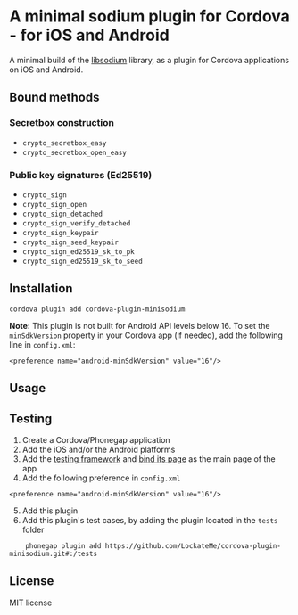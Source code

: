 # A minimal sodium plugin for Cordova - for iOS and Android

A minimal build of the [libsodium](https://github.com/jedisct1/libsodium.git) library, as a plugin for Cordova applications on iOS and Android.

## Bound methods

### Secretbox construction
* `crypto_secretbox_easy`
* `crypto_secretbox_open_easy`

### Public key signatures (Ed25519)
* `crypto_sign`
* `crypto_sign_open`
* `crypto_sign_detached`
* `crypto_sign_verify_detached`
* `crypto_sign_keypair`
* `crypto_sign_seed_keypair`
* `crypto_sign_ed25519_sk_to_pk`
* `crypto_sign_ed25519_sk_to_seed`

## Installation

	cordova plugin add cordova-plugin-minisodium

__Note:__ This plugin is not built for Android API levels below 16. To set the `minSdkVersion` property in your Cordova app (if needed), add the following line in `config.xml`:
```
<preference name="android-minSdkVersion" value="16"/>
```

## Usage

## Testing

1. Create a Cordova/Phonegap application
2. Add the iOS and/or the Android platforms
3. Add the [testing framework](https://github.com/apache/cordova-plugin-test-framework) and [bind its page](https://github.com/apache/cordova-plugin-test-framework#running-plugin-tests) as the main page of the app
4. Add the following preference in `config.xml`
```
<preference name="android-minSdkVersion" value="16"/>
```
5. Add this plugin
6. Add this plugin's test cases, by adding the plugin located in the `tests` folder
```
	phonegap plugin add https://github.com/LockateMe/cordova-plugin-minisodium.git#:/tests
```

## License

MIT license
